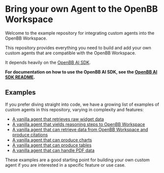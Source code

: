 # Bring your own Agent to the OpenBB Workspace

Welcome to the example repository for integrating custom agents into the OpenBB Workspace.

This repository provides everything you need to build and add your own custom
agents that are compatible with the OpenBB Workspace.

It depends heavily on the [OpenBB AI SDK](https://github.com/OpenBB-finance/openbb-ai).

**For documentation on how to use the OpenBB AI SDK, see the [OpenBB AI SDK README](https://github.com/OpenBB-finance/openbb-ai).**

## Examples
If you prefer diving straight into code, we have a growing list of examples of
custom agents in this repository, varying in complexity and features:

- [A vanilla agent that retrieves raw widget data](./30-vanilla-agent-raw-widget-data)
- [A vanilla agent that yields reasoning steps to OpenBB Workspace](./31-vanilla-agent-reasoning-steps)
- [A vanilla agent that can retrieve data from OpenBB Workspace and produce citations](./32-vanilla-agent-raw-widget-data-citations)
- [A vanilla agent that can produce charts](./33-vanilla-agent-charts)
- [A vanilla agent that can produce tables](./34-vanilla-agent-tables)
- [A vanilla agent that can handle PDF data](./35-vanilla-agent-pdf)

These examples are a good starting point for building your own custom agent if
you are interested in a specific feature or use case.

